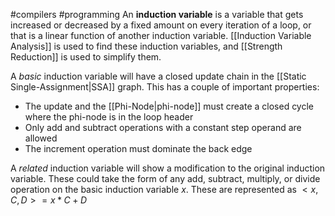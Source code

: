 #compilers #programming 
An **induction variable** is a variable that gets increased or decreased by a fixed amount on every iteration of a loop, or that is a linear function of another induction variable. [[Induction Variable Analysis]] is used to find these induction variables, and [[Strength Reduction]] is used to simplify them.

A *basic* induction variable will have a closed update chain in the [[Static Single-Assignment|SSA]] graph. This has a couple of important properties:
- The update and the [[Phi-Node|phi-node]] must create a closed cycle where the phi-node is in the loop header
- Only add and subtract operations with a constant step operand are allowed
- The increment operation must dominate the back edge

A *related* induction variable will show a modification to the original induction variable. These could take the form of any add, subtract, multiply, or divide operation on the basic induction variable $x$. These are represented as $<x, C, D> = x*C+D$